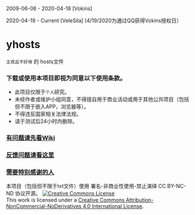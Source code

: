 2009-06-06 - 2020-04-18 [Vokins]

2020-04-19 - Current [VeleSila] (4/19/2020为通过QQ获得Vokins授权日）


# yhosts

`
主观且不好用
`
   的
hosts文件

### 下载或使用本项目即视为同意以下使用条款。
* 此项目仅限于`个人`研究。
* 未经作者或维护小组同意，不得擅自用于商业活动或用于其他公共项目（包括但不限于嵌入APP，浏览器等）。
* 不得违反国家相关法律法规。
* 请于测试后24小时内删除。

### [有问题请先看Wiki](https://github.com/VeleSila/yhosts/wiki)
### [反馈问题请看这里](https://github.com/VeleSila/yhosts/wiki/反馈请看)
### [需要特别感谢的人](https://github.com/VeleSila/yhosts/wiki/特别感谢)

本项目（包括但不限于txt文件）使用 署名-非商业性使用-禁止演绎 CC BY-NC-ND 协议开源。
[![Creative Commons License](https://i.creativecommons.org/l/by-nc-nd/4.0/88x31.png)](https://creativecommons.org/licenses/by-nc-nd/4.0/)  
This work is licensed under a [Creative Commons Attribution-NonCommercial-NoDerivatives 4.0 International License](https://creativecommons.org/licenses/by-nc-nd/4.0/).
